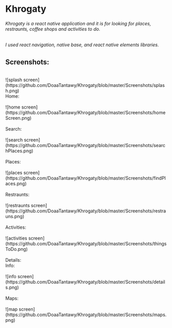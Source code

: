 # Khrogaty
###### Khrogaty is a react native application and it is for looking for places, restraunts, coffee shops and activities to do. <br/>
###### I used react navigation, native base, and react native elements libraries. <br/>
## Screenshots:<br/>
<br/>
![splash screen](https://github.com/DoaaTantawy/Khrogaty/blob/master/Screenshots/splash.png)<br/>
Home: <br/>
<br/>
![home screen](https://github.com/DoaaTantawy/Khrogaty/blob/master/Screenshots/homeScreen.png)<br/>
<br/>
 Search: <br/>
<br/>
![search screen](https://github.com/DoaaTantawy/Khrogaty/blob/master/Screenshots/searchPlaces.png)<br/>
<br/>
 Places: <br/>
<br/>
![places screen](https://github.com/DoaaTantawy/Khrogaty/blob/master/Screenshots/findPlaces.png)<br/>
<br/>
 Restraunts: <br/>
<br/>
![restraunts screen](https://github.com/DoaaTantawy/Khrogaty/blob/master/Screenshots/restrauns.png)<br/>
<br/>
 Activities: <br/>
<br/>
![activities screen](https://github.com/DoaaTantawy/Khrogaty/blob/master/Screenshots/thingsToDo.png)<br/>
<br/>
 Details: <br/>
 Info: <br/>
<br/>
![info screen](https://github.com/DoaaTantawy/Khrogaty/blob/master/Screenshots/details.png)<br/>
<br/>
 Maps: <br/>
<br/>
![map screen](https://github.com/DoaaTantawy/Khrogaty/blob/master/Screenshots/maps.png)<br/>
